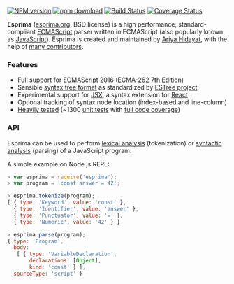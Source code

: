 [![NPM version](https://img.shields.io/npm/v/esprima.svg)](https://www.npmjs.com/package/esprima)
[![npm download](https://img.shields.io/npm/dm/esprima.svg)](https://www.npmjs.com/package/esprima)
[![Build Status](https://img.shields.io/travis/jquery/esprima/master.svg)](https://travis-ci.org/jquery/esprima)
[![Coverage Status](https://img.shields.io/codecov/c/github/jquery/esprima/master.svg)](https://codecov.io/github/jquery/esprima)

**Esprima** ([esprima.org](http://esprima.org), BSD license) is a high performance,
standard-compliant [ECMAScript](http://www.ecma-international.org/publications/standards/Ecma-262.htm)
parser written in ECMAScript (also popularly known as
[JavaScript](https://en.wikipedia.org/wiki/JavaScript)).
Esprima is created and maintained by [Ariya Hidayat](https://twitter.com/ariyahidayat),
with the help of [many contributors](https://github.com/jquery/esprima/contributors).

### Features

- Full support for ECMAScript 2016 ([ECMA-262 7th Edition](http://www.ecma-international.org/publications/standards/Ecma-262.htm))
- Sensible [syntax tree format](https://github.com/estree/estree/blob/master/es5.md) as standardized by [ESTree project](https://github.com/estree/estree)
- Experimental support for [JSX](https://facebook.github.io/jsx/), a syntax extension for [React](https://facebook.github.io/react/)
- Optional tracking of syntax node location (index-based and line-column)
- [Heavily tested](http://esprima.org/test/ci.html) (~1300 [unit tests](https://github.com/jquery/esprima/tree/master/test/fixtures) with [full code coverage](https://codecov.io/github/jquery/esprima))

### API

Esprima can be used to perform [lexical analysis](https://en.wikipedia.org/wiki/Lexical_analysis) (tokenization) or [syntactic analysis](https://en.wikipedia.org/wiki/Parsing) (parsing) of a JavaScript program.

A simple example on Node.js REPL:

```javascript
> var esprima = require('esprima');
> var program = 'const answer = 42';

> esprima.tokenize(program);
[ { type: 'Keyword', value: 'const' },
  { type: 'Identifier', value: 'answer' },
  { type: 'Punctuator', value: '=' },
  { type: 'Numeric', value: '42' } ]

> esprima.parse(program);
{ type: 'Program',
  body:
   [ { type: 'VariableDeclaration',
       declarations: [Object],
       kind: 'const' } ],
  sourceType: 'script' }
```
